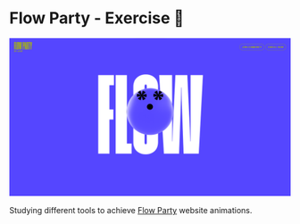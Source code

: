 # Flow Party - Exercise 🎉

![Cover](public/flow_party_exercise_cover.png)

Studying different tools to achieve [Flow Party](https://www.joinflowparty.com/) website animations.
